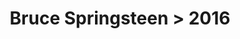 ---
permalink: /projects/graphics/bootleg-covers/bruce/2016
title: 'Bruce Springsteen > 2016'
artist: 'Bruce_Springsteen'
year: '2016'
layout: bootlegs
header:
  overlay_image: /assets/img/graphics/bootleg-covers/features/bruce/2016.jpg
---